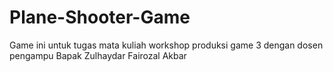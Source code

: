 # Plane-Shooter-Game
Game ini untuk tugas mata kuliah workshop produksi game 3 dengan dosen pengampu Bapak Zulhaydar Fairozal Akbar
